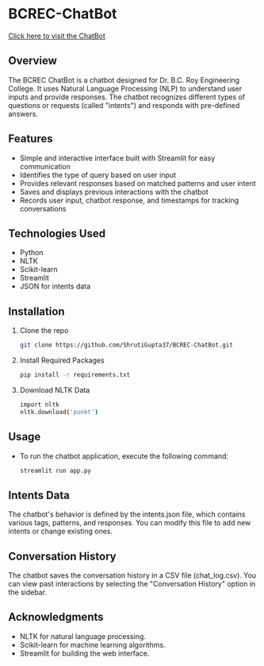 # BCREC-ChatBot
[Click here to visit the ChatBot](https://8vwwjptzq2z73qt4rrwkfp.streamlit.app/)

## Overview
The BCREC ChatBot is a chatbot designed for Dr. B.C. Roy Engineering College. It uses Natural Language Processing (NLP) to understand user inputs and provide responses. The chatbot recognizes different types of questions or requests (called "intents") and responds with pre-defined answers.
## Features
- Simple and interactive interface built with Streamlit for easy communication
- Identifies the type of query based on user input
- Provides relevant responses based on matched patterns and user intent
- Saves and displays previous interactions with the chatbot
- Records user input, chatbot response, and timestamps for tracking conversations
## Technologies Used
- Python
- NLTK
- Scikit-learn
- Streamlit
- JSON for intents data
## Installation
1. Clone the repo
   ```bash
   git clone https://github.com/ShrutiGupta37/BCREC-ChatBot.git
2. Install Required Packages
   ```bash
   pip install -r requirements.txt
3. Download NLTK Data
   ```bash
   import nltk
   nltk.download('punkt')
## Usage
* To run the chatbot application, execute the following command:
   ```bash
   streamlit run app.py
## Intents Data
The chatbot's behavior is defined by the intents.json file, which contains various tags, patterns, and responses. You can modify this file to add new intents or change existing ones.
## Conversation History
The chatbot saves the conversation history in a CSV file (chat_log.csv). You can view past interactions by selecting the "Conversation History" option in the sidebar.
## Acknowledgments
- NLTK for natural language processing.
- Scikit-learn for machine learning algorithms.
- Streamlit for building the web interface.
  

  

